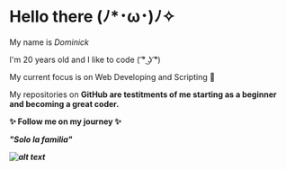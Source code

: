 <h1> Hello there (ﾉ*･ω･)ﾉ✧ </h1>

My name is <em> Dominick </em> 

I'm 20 years old and I like to code ( ͡° ͜ʖ ͡°) 

My current focus is on Web Developing and Scripting 🐧

My repositories on <b> GitHub <b> are testitments of me starting as a beginner and becoming a great coder.

✨ Follow me on my journey ✨

<em> <b> "Solo la familia" <b> <em> 

![alt text](https://github.com/[Domi261]/[Domi261]/blob/[main]/1.png?raw=true)







<!---
Domi261/Domi261 is a ✨ special ✨ repository because its `README.md` (this file) appears on your GitHub profile.
You can click the Preview link to take a look at your changes.
--->
